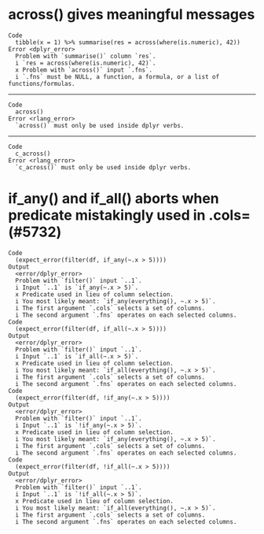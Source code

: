 # across() gives meaningful messages

    Code
      tibble(x = 1) %>% summarise(res = across(where(is.numeric), 42))
    Error <dplyr_error>
      Problem with `summarise()` column `res`.
      i `res = across(where(is.numeric), 42)`.
      x Problem with `across()` input `.fns`.
      i `.fns` must be NULL, a function, a formula, or a list of functions/formulas.

---

    Code
      across()
    Error <rlang_error>
      `across()` must only be used inside dplyr verbs.

---

    Code
      c_across()
    Error <rlang_error>
      `c_across()` must only be used inside dplyr verbs.

# if_any() and if_all() aborts when predicate mistakingly used in .cols= (#5732)

    Code
      (expect_error(filter(df, if_any(~.x > 5))))
    Output
      <error/dplyr_error>
      Problem with `filter()` input `..1`.
      i Input `..1` is `if_any(~.x > 5)`.
      x Predicate used in lieu of column selection.
      i You most likely meant: `if_any(everything(), ~.x > 5)`.
      i The first argument `.cols` selects a set of columns.
      i The second argument `.fns` operates on each selected columns.
    Code
      (expect_error(filter(df, if_all(~.x > 5))))
    Output
      <error/dplyr_error>
      Problem with `filter()` input `..1`.
      i Input `..1` is `if_all(~.x > 5)`.
      x Predicate used in lieu of column selection.
      i You most likely meant: `if_all(everything(), ~.x > 5)`.
      i The first argument `.cols` selects a set of columns.
      i The second argument `.fns` operates on each selected columns.
    Code
      (expect_error(filter(df, !if_any(~.x > 5))))
    Output
      <error/dplyr_error>
      Problem with `filter()` input `..1`.
      i Input `..1` is `!if_any(~.x > 5)`.
      x Predicate used in lieu of column selection.
      i You most likely meant: `if_any(everything(), ~.x > 5)`.
      i The first argument `.cols` selects a set of columns.
      i The second argument `.fns` operates on each selected columns.
    Code
      (expect_error(filter(df, !if_all(~.x > 5))))
    Output
      <error/dplyr_error>
      Problem with `filter()` input `..1`.
      i Input `..1` is `!if_all(~.x > 5)`.
      x Predicate used in lieu of column selection.
      i You most likely meant: `if_all(everything(), ~.x > 5)`.
      i The first argument `.cols` selects a set of columns.
      i The second argument `.fns` operates on each selected columns.

